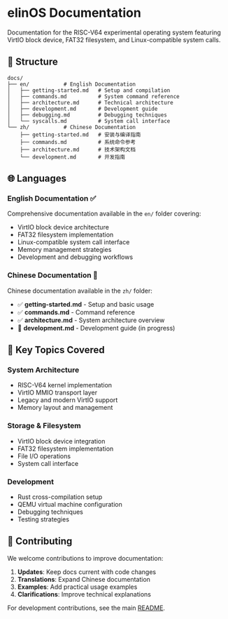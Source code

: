 # elinOS Documentation

Documentation for the RISC-V64 experimental operating system featuring VirtIO block device, FAT32 filesystem, and Linux-compatible system calls.

## 📁 Structure

```
docs/
├── en/           # English Documentation  
│   ├── getting-started.md   # Setup and compilation
│   ├── commands.md          # System command reference
│   ├── architecture.md      # Technical architecture
│   ├── development.md       # Development guide
│   ├── debugging.md         # Debugging techniques
│   └── syscalls.md          # System call interface
└── zh/           # Chinese Documentation
    ├── getting-started.md   # 安装与编译指南
    ├── commands.md          # 系统命令参考
    ├── architecture.md      # 技术架构文档
    └── development.md       # 开发指南
```

## 🌐 Languages

### English Documentation ✅
Comprehensive documentation available in the `en/` folder covering:
- VirtIO block device architecture
- FAT32 filesystem implementation
- Linux-compatible system call interface
- Memory management strategies
- Development and debugging workflows

### Chinese Documentation 🚧
Chinese documentation available in the `zh/` folder:
- ✅ **getting-started.md** - Setup and basic usage
- ✅ **commands.md** - Command reference
- ✅ **architecture.md** - System architecture overview
- 🚧 **development.md** - Development guide (in progress)

## 📖 Key Topics Covered

### System Architecture
- RISC-V64 kernel implementation
- VirtIO MMIO transport layer
- Legacy and modern VirtIO support
- Memory layout and management

### Storage & Filesystem
- VirtIO block device integration
- FAT32 filesystem implementation
- File I/O operations
- System call interface

### Development
- Rust cross-compilation setup
- QEMU virtual machine configuration
- Debugging techniques
- Testing strategies

## 🤝 Contributing

We welcome contributions to improve documentation:

1. **Updates**: Keep docs current with code changes
2. **Translations**: Expand Chinese documentation
3. **Examples**: Add practical usage examples
4. **Clarifications**: Improve technical explanations

For development contributions, see the main [README](../README.md). 